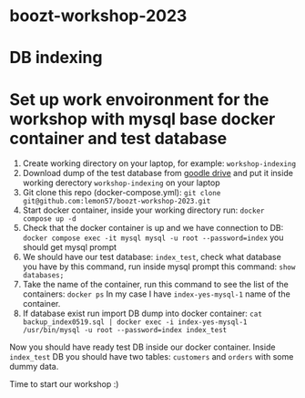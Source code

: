 # boozt-workshop-2023 
# DB indexing

# Set up work envoironment for the workshop with mysql base docker container and test database
1. Create working directory on your laptop, for example: `workshop-indexing`
2. Download dump of the test database from [goodle drive](https://drive.google.com/drive/folders/1bh1RH_43jPEBn6nSGAYvlnT6apVNHtPN?usp=share_link) and put it inside working derectory `workshop-indexing` on your laptop
2. Git clone this repo (docker-compose.yml): `git clone git@github.com:lemon57/boozt-workshop-2023.git`
3. Start docker container, inside your working directory run: `docker compose up -d`
4. Check that the docker container is up and we have connection to DB: 
    `docker compose exec -it mysql mysql -u root --password=index`
    you should get mysql prompt       
5. We should have our test database: `index_test`, check what database you have by this command, run inside mysql prompt this command: 
    `show databases;`
6. Take the name of the container, run this command to see the list of the containers: `docker ps`
  In my case I have `index-yes-mysql-1` name of the container.
7. If database exist run import DB dump into docker container:
`cat backup_index0519.sql | docker exec -i index-yes-mysql-1 /usr/bin/mysql -u root --password=index index_test`

Now you should have ready test DB inside our docker container. Inside `index_test` DB you should have two tables: `customers` and `orders` with some dummy data. 

Time to start our workshop :)
